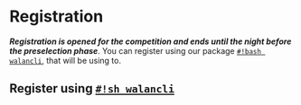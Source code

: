 # Registration

***Registration is opened for the competition and ends until the night before the preselection phase***. You can register using our package [`#!bash walancli`](/environment), that will be using to.

## Register using [`#!sh walancli`](/environment)

